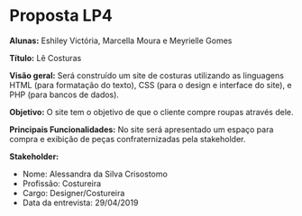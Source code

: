 # Proposta LP4

**Alunas:** Eshiley Victória, Marcella Moura e Meyrielle Gomes 

**Título:** Lê Costuras

**Visão geral:** Será construído um site de costuras utilizando as linguagens HTML (para formatação do texto), CSS (para o design e interface do site), e PHP (para bancos de dados).

**Objetivo:** O site tem o objetivo de que o cliente compre roupas através dele.

**Principais Funcionalidades:**
No site será apresentado um espaço para compra e exibição de peças confraternizadas pela stakeholder.

**Stakeholder:**

- Nome: Alessandra da Silva Crisostomo 
- Profissão: Costureira 
- Cargo: Designer/Costureira
- Data da entrevista: 29/04/2019